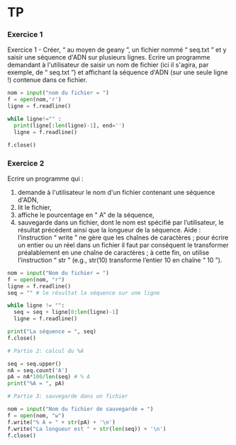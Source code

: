 # TP

### Exercice 1

Exercice 1 -
Créer, “ au moyen de geany ”, un fichier nommé “ seq.txt ” et y saisir une séquence d'ADN sur plusieurs lignes.
Ecrire un programme demandant à l'utilisateur de saisir un nom de fichier (ici il s'agira, par exemple, de “ seq.txt ”) et affichant la séquence d'ADN (sur une seule ligne !) contenue dans ce fichier.

```python
nom = input("nom du fichier = ")
f = open(nom,'r')
ligne = f.readline()

while ligne!="" :
  print(ligne[:len(ligne)-1], end='')
  ligne = f.readline()

f.close()
```

### Exercice 2

Ecrire un programme qui :

1. demande à l'utilisateur le nom d'un fichier contenant une séquence d'ADN,
2. lit le fichier,
3. affiche le pourcentage en " A" de la séquence,
4. sauvegarde dans un fichier, dont le nom est spécifié par l’utilisateur, le résultat précédent ainsi que la longueur de la séquence.
Aide : l’instruction “ write ” ne gère que les chaînes de caractères ; pour écrire un entier ou un réel dans un fichier il faut par conséquent le transformer préalablement en une chaîne de caractères ; à cette fin, on utilise l’instruction “ str ” (e.g., str(10) transforme l’entier 10 en chaîne “ 10 ”).

```python
nom = input("Nom du fichier = ")
f = open(nom, "r")
ligne = f.readline()
seq = "" # le résultat la séquence sur une ligne

while ligne != "":
  seq = seq + ligne[0:len(ligne)-1]
  ligne = f.readline()

print("La séquence = ", seq)
f.close()

# Partie 2: calcul du %A

seq = seq.upper()
nA = seq.count('A')
pA = nA*100/len(seq) # % A
print("%A = ", pA)

# Partie 3: sauvegarde dans un fichier

nom = input("Nom du fichier de sauvegarde = ")
f = open(nom, "w")
f.write("% A = " + str(pA) + '\n')
f.write("La longueur est " + str(len(seq)) + '\n')
f.close()
```

